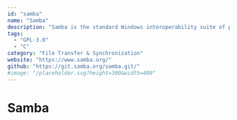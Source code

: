 ```yaml
---
id: "samba"
name: "Samba"
description: "Samba is the standard Windows interoperability suite of programs for Linux and Unix. It provides secure, stable and fast file and print services for all clients using the SMB/CIFS protocol."
tags:
  - "GPL-3.0"
  - "C"
category: "File Transfer & Synchronization"
website: "https://www.samba.org/"
github: "https://git.samba.org/samba.git/"
#image: "/placeholder.svg?height=300&width=400"
---
```


# Samba
